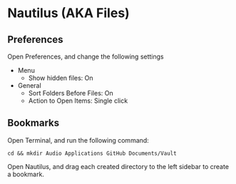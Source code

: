# Nautilus (AKA Files)

## Preferences

Open Preferences, and change the following settings

- Menu
	- Show hidden files: On
- General
	- Sort Folders Before Files: On
	- Action to Open Items: Single click

## Bookmarks

Open Terminal, and run the following command:

```
cd && mkdir Audio Applications GitHub Documents/Vault
```

Open Nautilus, and drag each created directory to the left sidebar to create a bookmark.
